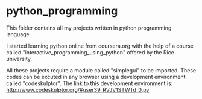 # python_programming
This folder contains all my projects written in python programming language.

I started learning python online from coursera.org with the help of a course called "interactive_programming_using_python" offered by the Rice university.

All these projects require a module called "simplegui" to be imported. These codes can be excuted in any browser using a development environment called "codeskulptor".
The link to this development environment is: http://www.codeskulptor.org/#user39_RVJV1STWTd_0.py
